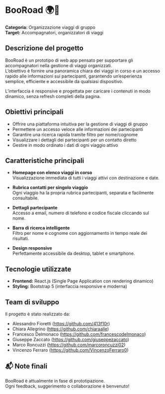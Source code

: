 # BooRoad 🌍🛫  
**Categoria:** Organizzazione viaggi di gruppo  
**Target:** Accompagnatori, organizzatori di viaggi  

## Descrizione del progetto

BooRoad è un prototipo di web app pensato per supportare gli accompagnatori nella gestione di viaggi organizzati.  
L’obiettivo è fornire una panoramica chiara dei viaggi in corso e un accesso rapido alle informazioni sui partecipanti, garantendo un’esperienza semplice, efficiente e accessibile da qualsiasi dispositivo.

L’interfaccia è responsive e progettata per caricare i contenuti in modo dinamico, senza refresh completi della pagina.

## Obiettivi principali

- Offrire una piattaforma intuitiva per la gestione di viaggi di gruppo  
- Permettere un accesso veloce alle informazioni dei partecipanti  
- Garantire una ricerca rapida tramite filtro per nome/cognome  
- Visualizzare i dettagli dei partecipanti per un contatto diretto  
- Gestire in modo ordinato i dati di ogni viaggio attivo  

## Caratteristiche principali

- **Homepage con elenco viaggi in corso**  
  Visualizzazione immediata di tutti i viaggi attivi con destinazione e date.

- **Rubrica contatti per singolo viaggio**  
  Ogni viaggio ha la propria rubrica partecipanti, separata e facilmente consultabile.

- **Dettagli partecipante**  
  Accesso a email, numero di telefono e codice fiscale cliccando sul nome.

- **Barra di ricerca intelligente**  
  Filtro per nome e cognome con aggiornamento in tempo reale dei risultati.

- **Design responsive**  
  Perfettamente accessibile da desktop, tablet e smartphone.

## Tecnologie utilizzate

- **Frontend:** React.js (Single Page Application con rendering dinamico)  
- **Styling:** Bootstrap 5 (interfaccia responsive e moderna)  

## Team di sviluppo

Il progetto è stato realizzato da:  
- Alessandro Fioretti (https://github.com/413f10r)  
- Chiara Allegrino (https://github.com/chiaraalle)
- Francesco Delmonaco (https://github.com/francescodelmonaco)  
- Giuseppe Zaccato (https://github.com/giuseppezaccato)  
- Marco Roncuzzi (https://github.com/marcoroncuzzi02)  
- Vincenzo Ferraro (https://github.com/VincenzoFerraro0)

## 📬 Note finali

BooRoad è attualmente in fase di prototipazione.  
Ogni feedback, suggerimento o collaborazione è benvenuto!
